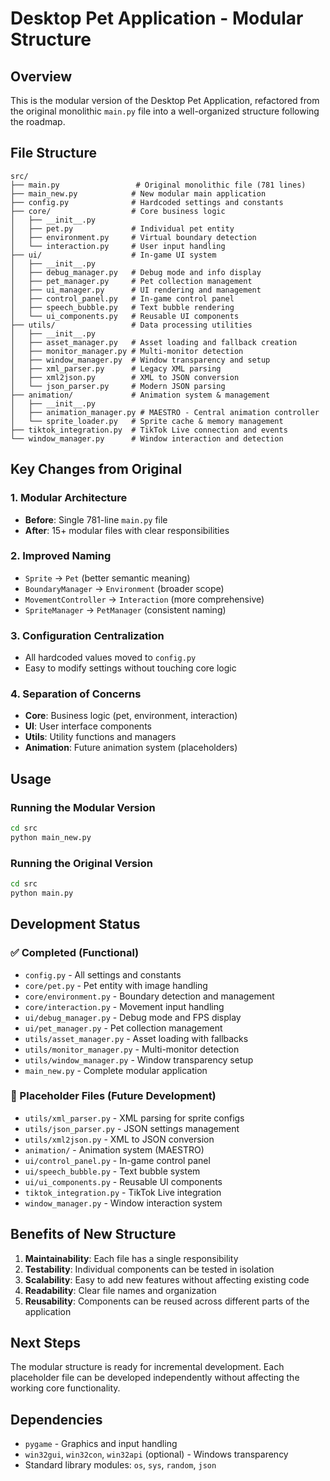 # Desktop Pet Application - Modular Structure

## Overview

This is the modular version of the Desktop Pet Application, refactored from the original monolithic `main.py` file into a well-organized structure following the roadmap.

## File Structure

```
src/
├── main.py                 # Original monolithic file (781 lines)
├── main_new.py            # New modular main application
├── config.py              # Hardcoded settings and constants
├── core/                  # Core business logic
│   ├── __init__.py
│   ├── pet.py             # Individual pet entity
│   ├── environment.py     # Virtual boundary detection
│   └── interaction.py     # User input handling
├── ui/                    # In-game UI system
│   ├── __init__.py
│   ├── debug_manager.py   # Debug mode and info display
│   ├── pet_manager.py     # Pet collection management
│   ├── ui_manager.py      # UI rendering and management
│   ├── control_panel.py   # In-game control panel
│   ├── speech_bubble.py   # Text bubble rendering
│   └── ui_components.py   # Reusable UI components
├── utils/                 # Data processing utilities
│   ├── __init__.py
│   ├── asset_manager.py   # Asset loading and fallback creation
│   ├── monitor_manager.py # Multi-monitor detection
│   ├── window_manager.py  # Window transparency and setup
│   ├── xml_parser.py      # Legacy XML parsing
│   ├── xml2json.py        # XML to JSON conversion
│   └── json_parser.py     # Modern JSON parsing
├── animation/             # Animation system & management
│   ├── __init__.py
│   ├── animation_manager.py # MAESTRO - Central animation controller
│   └── sprite_loader.py   # Sprite cache & memory management
├── tiktok_integration.py  # TikTok Live connection and events
└── window_manager.py      # Window interaction and detection
```

## Key Changes from Original

### 1. Modular Architecture
- **Before**: Single 781-line `main.py` file
- **After**: 15+ modular files with clear responsibilities

### 2. Improved Naming
- `Sprite` → `Pet` (better semantic meaning)
- `BoundaryManager` → `Environment` (broader scope)
- `MovementController` → `Interaction` (more comprehensive)
- `SpriteManager` → `PetManager` (consistent naming)

### 3. Configuration Centralization
- All hardcoded values moved to `config.py`
- Easy to modify settings without touching core logic

### 4. Separation of Concerns
- **Core**: Business logic (pet, environment, interaction)
- **UI**: User interface components
- **Utils**: Utility functions and managers
- **Animation**: Future animation system (placeholders)

## Usage

### Running the Modular Version
```bash
cd src
python main_new.py
```

### Running the Original Version
```bash
cd src
python main.py
```

## Development Status

### ✅ Completed (Functional)
- `config.py` - All settings and constants
- `core/pet.py` - Pet entity with image handling
- `core/environment.py` - Boundary detection and management
- `core/interaction.py` - Movement input handling
- `ui/debug_manager.py` - Debug mode and FPS display
- `ui/pet_manager.py` - Pet collection management
- `utils/asset_manager.py` - Asset loading with fallbacks
- `utils/monitor_manager.py` - Multi-monitor detection
- `utils/window_manager.py` - Window transparency setup
- `main_new.py` - Complete modular application

### 🔄 Placeholder Files (Future Development)
- `utils/xml_parser.py` - XML parsing for sprite configs
- `utils/json_parser.py` - JSON settings management
- `utils/xml2json.py` - XML to JSON conversion
- `animation/` - Animation system (MAESTRO)
- `ui/control_panel.py` - In-game control panel
- `ui/speech_bubble.py` - Text bubble system
- `ui/ui_components.py` - Reusable UI components
- `tiktok_integration.py` - TikTok Live integration
- `window_manager.py` - Window interaction system

## Benefits of New Structure

1. **Maintainability**: Each file has a single responsibility
2. **Testability**: Individual components can be tested in isolation
3. **Scalability**: Easy to add new features without affecting existing code
4. **Readability**: Clear file names and organization
5. **Reusability**: Components can be reused across different parts of the application

## Next Steps

The modular structure is ready for incremental development. Each placeholder file can be developed independently without affecting the working core functionality.

## Dependencies

- `pygame` - Graphics and input handling
- `win32gui`, `win32con`, `win32api` (optional) - Windows transparency
- Standard library modules: `os`, `sys`, `random`, `json` 